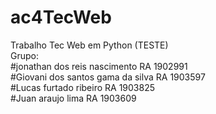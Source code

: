 # ac4TecWeb
Trabalho Tec Web em Python (TESTE)
<br>
Grupo:
<br>
#jonathan dos reis nascimento      RA 1902991
<br>
#Giovani dos santos gama da silva  RA 1903597
<br>
#Lucas furtado ribeiro             RA 1903825
<br>
#Juan araujo lima                  RA 1903609
